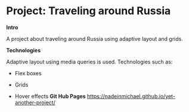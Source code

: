 # Project: Traveling around Russia

**Intro**

A project about traveling around Russia using adaptive layout and grids.

**Technologies**

Adaptive layout using media queries is used. Technologies such as:

- Flex boxes

- Grids

- Hover effects
**Git Hub Pages**
https://nadeinmichael.github.io/yet-another-project/
